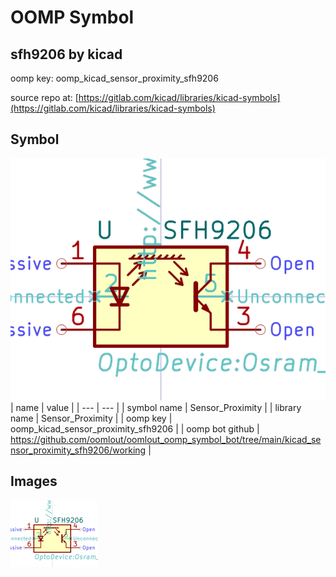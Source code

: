 # OOMP Symbol  
## sfh9206  by kicad  
  
oomp key: oomp_kicad_sensor_proximity_sfh9206  
  
source repo at: [https://gitlab.com/kicad/libraries/kicad-symbols](https://gitlab.com/kicad/libraries/kicad-symbols)  
## Symbol  
  
[![working.png](working_600.png)](working.png)  
| name | value | 
| --- | --- | 
| symbol name | Sensor_Proximity | 
| library name | Sensor_Proximity | 
| oomp key | oomp_kicad_sensor_proximity_sfh9206 | 
| oomp bot github | https://github.com/oomlout/oomlout_oomp_symbol_bot/tree/main/kicad_sensor_proximity_sfh9206/working | 
## Images  
  
[![working.png](working_140.png)](working.png)  
